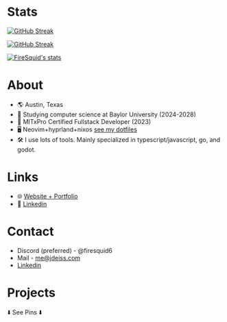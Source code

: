 # Stats
[![GitHub Streak](https://streak-stats.demolab.com/?user=firesquid6&theme=tokyonight&hide_border=false&date_format=M%20j%5B%2C%20Y%5D&mode=daily)](https://git.io/streak-stats)

[![GitHub Streak](https://streak-stats.demolab.com?user=firesquid6&theme=tokyonight&hide_border=false&date_format=M%20j%5B%2C%20Y%5D&mode=weekly)](https://git.io/streak-stats)

[![FireSquid's stats](https://github-readme-stats.vercel.app/api?username=firesquid6&theme=tokyonight)](https://github.com/anuraghazra/github-readme-stats)  

# About
- 🌎 Austin, Texas
- 🏫 Studying computer science at Baylor University (2024-2028)
- 🏫 MITxPro Certified Fullstack Developer (2023)
- 🖥️ Neovim+hyprland+nixos [see my dotfiles](https://github.com/firesquid6/system-config)
- 🛠️ I use lots of tools. Mainly specialized in typescript/javascript, go, and godot.

# Links
- 🌐 [Website + Portfolio](https://firesquid.co)
- 👔 [Linkedin](https://www.linkedin.com/in/jonathan-deiss-716008248/)

# Contact
- Discord (preferred) - @firesquid6
- Mail - me@jdeiss.com
- [Linkedin](https://www.linkedin.com/in/jonathan-deiss-716008248)

# Projects
️⬇️ See Pins ⬇️
